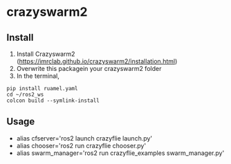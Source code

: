 # crazyswarm2


## Install
1. Install Crazyswarm2 (https://imrclab.github.io/crazyswarm2/installation.html)
2. Overwrite this packagein your crazyswarm2 folder
3. In the terminal,

```
pip install ruamel.yaml
cd ~/ros2_ws
colcon build --symlink-install
```

## Usage
- alias cfserver='ros2 launch crazyflie launch.py'
- alias chooser='ros2 run crazyflie chooser.py'
- alias swarm_manager='ros2 run crazyflie_examples swarm_manager.py'
